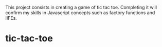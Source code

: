 This project consists in creating a game of tic tac toe. Completing it will confirm my skills in Javascript concepts such as factory functions and IIFEs.
# tic-tac-toe